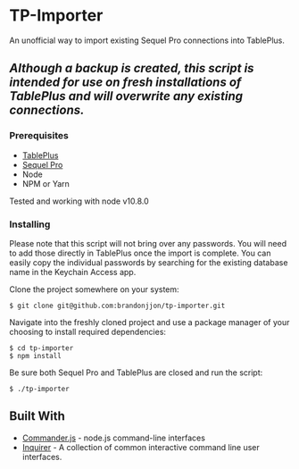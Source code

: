 # TP-Importer

An unofficial way to import existing Sequel Pro connections into TablePlus. 

## *Although a backup is created, this script is intended for use on fresh installations of TablePlus and will overwrite any existing connections.*

### Prerequisites
* [TablePlus](https://tableplus.io/)
* [Sequel Pro](https://www.sequelpro.com/)
* Node
* NPM or Yarn

Tested and working with node v10.8.0

### Installing
Please note that this script will not bring over any passwords. You will need to add those directly in TablePlus once the import is complete. You can easily copy the individual passwords by searching for the existing database name in the Keychain Access app.

Clone the project somewhere on your system:
```
$ git clone git@github.com:brandonjjon/tp-importer.git
```

Navigate into the freshly cloned project and use a package manager of your choosing to install required dependencies:
```
$ cd tp-importer
$ npm install
```

Be sure both Sequel Pro and TablePlus are closed and run the script:
```
$ ./tp-importer
```

## Built With

* [Commander.js](https://github.com/tj/commander.js/) - node.js command-line interfaces
* [Inquirer](https://github.com/SBoudrias/Inquirer.js/) - A collection of common interactive command line user interfaces.

